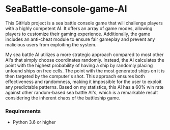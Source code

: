# SeaBattle-console-game-AI
This GitHub project is a sea battle console game that will challenge players with a highly competent AI. It offers an array of game modes, allowing players to customize their gaming experience. Additionally, the game includes an anti-cheat module to ensure fair gameplay and prevent any malicious users from exploiting the system.

My sea battle AI utilizes a more strategic approach compared to most other AI's that simply choose coordinates randomly. Instead, the AI calculates the point with the highest probability of having a ship by randomly placing unfound ships on free cells. The point with the most generated ships on it is then targeted by the computer's shot. This approach ensures both effectiveness and randomness, making it impossible for the user to exploit any predictable patterns. Based on my statistics, this AI has a 60% win rate against other random-based sea battle AI's, which is a remarkable result considering the inherent chaos of the battleship game.

### Requirements

* Python 3.6 or higher
